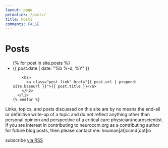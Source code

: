 ```yaml
---
layout: page
permalink: /posts/
title: Posts
comments: FALSE
---
```


  <h1 class="page-heading">Posts</h1>

  <ul class="post-list">
    {% for post in site.posts %}
      <li>
        <span class="post-meta">{{ post.date | date: "%b %-d, %Y" }}</span>

        <h2>
          <a class="post-link" href="{{ post.url | prepend: site.baseurl }}">{{ post.title }}</a>
        </h2>
      </li>
    {% endfor %}
  </ul>

Links, topics, and posts discussed on this site are by no means the end-all or definitive write-up of a topic and do not reflect anything other than personal opinion and perspective of a critical care physician/neuroscientist. If you are interest in contributing to neuroccm.org as a contributing author for future blog posts, then please contact me: houman[at]ccmd[dot]io

  <p class="rss-subscribe">subscribe <a href="{{ "/feed.xml" | prepend: site.baseurl }}">via RSS</a></p>
